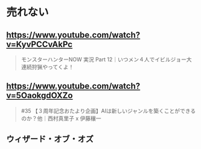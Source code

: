 # 売れない

## https://www.youtube.com/watch?v=KyvPCCvAkPc

> モンスターハンターNOW 実況 Part 12｜いつメン４人でイビルジョー大連続狩猟やってくよ！

## https://www.youtube.com/watch?v=5OaokgdOXZo

> #35 【３周年記念おたより企画】AIは新しいジャンルを築くことができるのか？他｜西村真里子 x 伊藤穰一

## ウィザード・オブ・オズ
